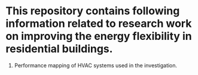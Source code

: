 # This repository contains following information related to research work on improving the energy flexibility in residential buildings.

1.  Performance mapping of HVAC systems used in the investigation.

